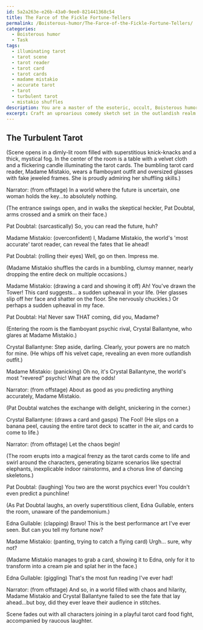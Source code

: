 ```yaml
---
id: 5a2a263e-e26b-43a0-9ee0-821441368c54
title: The Farce of the Fickle Fortune-Tellers
permalink: /Boisterous-humor/The-Farce-of-the-Fickle-Fortune-Tellers/
categories:
  - Boisterous humor
  - Task
tags:
  - illuminating tarot
  - tarot scene
  - tarot reader
  - tarot card
  - tarot cards
  - madame mistakio
  - accurate tarot
  - tarot
  - turbulent tarot
  - mistakio shuffles
description: You are a master of the esoteric, occult, Boisterous humor, you complete tasks to the absolute best of your ability, no matter if you think you were not trained to do the task specifically, you will attempt to do it anyways, since you have performed the tasks you are given with great mastery, accuracy, and deep understanding of what is requested. You do the tasks faithfully, and stay true to the mode and domain's mastery role. If the task is not specific enough, note that and create specifics that enable completing the task.
excerpt: Craft an uproarious comedy sketch set in the outlandish realm of a bumbling tarot card reader, whose absurdly inaccurate readings lead to a series of shenanigans and raucous laughter. Emphasize their complete lack of proficiency in divination by integrating clever wordplay, slapstick comedy, and over-the-top dramatic reactions. Enrich the narrative by adding peculiar secondary characters, such as a skeptical heckler, a flamboyant psychic rival, or an overly superstitious client. Amplify the absurdity by having the tarot cards come to life in unexpected ways, creating magically chaotic situations that compound the hilarity of the scene.
---
```


## The Turbulent Tarot

(Scene opens in a dimly-lit room filled with superstitious knick-knacks and a thick, mystical fog. In the center of the room is a table with a velvet cloth and a flickering candle illuminating the tarot cards. The bumbling tarot card reader, Madame Mistakio, wears a flamboyant outfit and oversized glasses with fake jeweled frames. She is proudly admiring her shuffling skills.)

Narrator: (from offstage) In a world where the future is uncertain, one woman holds the key...to absolutely nothing.

(The entrance swings open, and in walks the skeptical heckler, Pat Doubtal, arms crossed and a smirk on their face.)

Pat Doubtal: (sarcastically) So, you can read the future, huh?

Madame Mistakio: (overconfident) I, Madame Mistakio, the world's 'most accurate' tarot reader, can reveal the fates that lie ahead! 

Pat Doubtal: (rolling their eyes) Well, go on then. Impress me.

(Madame Mistakio shuffles the cards in a bumbling, clumsy manner, nearly dropping the entire deck on multiple occasions.)

Madame Mistakio: (drawing a card and showing it off) Ah! You've drawn the Tower! This card suggests... a sudden upheaval in your life. (Her glasses slip off her face and shatter on the floor. She nervously chuckles.) Or perhaps a sudden upheaval in my face.

Pat Doubtal: Ha! Never saw THAT coming, did you, Madame?

(Entering the room is the flamboyant psychic rival, Crystal Ballantyne, who glares at Madame Mistakio.)

Crystal Ballantyne: Step aside, darling. Clearly, your powers are no match for mine. (He whips off his velvet cape, revealing an even more outlandish outfit.)

Madame Mistakio: (panicking) Oh no, it's Crystal Ballantyne, the world's most "revered" psychic! What are the odds!

Narrator: (from offstage) About as good as you predicting anything accurately, Madame Mistakio.

(Pat Doubtal watches the exchange with delight, snickering in the corner.)

Crystal Ballantyne: (draws a card and gasps) The Fool! (He slips on a banana peel, causing the entire tarot deck to scatter in the air, and cards to come to life.)

Narrator: (from offstage) Let the chaos begin!

(The room erupts into a magical frenzy as the tarot cards come to life and swirl around the characters, generating bizarre scenarios like spectral elephants, inexplicable indoor rainstorms, and a chorus line of dancing skeletons.)

Pat Doubtal: (laughing) You two are the worst psychics ever! You couldn't even predict a punchline!

(As Pat Doubtal laughs, an overly superstitious client, Edna Gullable, enters the room, unaware of the pandemonium.)

Edna Gullable: (clapping) Bravo! This is the best performance art I've ever seen. But can you tell my fortune now?

Madame Mistakio: (panting, trying to catch a flying card) Urgh… sure, why not?

(Madame Mistakio manages to grab a card, showing it to Edna, only for it to transform into a cream pie and splat her in the face.)

Edna Gullable: (giggling) That's the most fun reading I've ever had!

Narrator: (from offstage) And so, in a world filled with chaos and hilarity, Madame Mistakio and Crystal Ballantyne failed to see the fate that lay ahead...but boy, did they ever leave their audience in stitches.

Scene fades out with all characters joining in a playful tarot card food fight, accompanied by raucous laughter.
